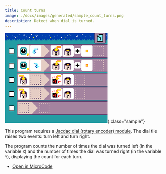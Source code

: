 ```yaml
---
title: Count turns
image: ./docs/images/generated/sample_count_turns.png
description: Detect when dial is turned.
---
```


![count turns program](../images/generated/sample_count_turns.png){:class="sample"}

This program requires a [Jacdac dial (rotary encoder) module](https://microsoft.github.io/jacdac-docs/devices/kittenbot/rotarybuttonv10/).
The dial tile raises two events: turn left and turn right.

The program counts the number of times the dial was turned left (in the variable `X`) and the number of times the dial was turned right (in the variable `Y`), displaying the count for each turn.

-   [Open in MicroCode](/microcode/#eyJwcm9nZGVmIjp7IlAiOlt7IlIiOlt7IlMiOlsiUzEyIl0sIkEiOlsiQTlBIl0sIkYiOlsiRjIxTCJdLCJNIjpbIk0yMEEiLCJNNiJdfSx7IlMiOlsiUzEyIl0sIkEiOlsiQTlCIl0sIkYiOlsiRjIxUiJdLCJNIjpbIk0yMEIiLCJNNiJdfSx7IlMiOlsiUzlBIl0sIkEiOlsiQTEwIl0sIk0iOlsiTTIwQSJdfSx7IlMiOlsiUzlCIl0sIkEiOlsiQTEwIl0sIk0iOlsiTTIwQiJdfSx7fV19LHsiUiI6W3t9XX0seyJSIjpbe31dfSx7IlIiOlt7fV19LHt9XX0sInZlcnNpb24iOiJ2Mi40LjI4In0)
